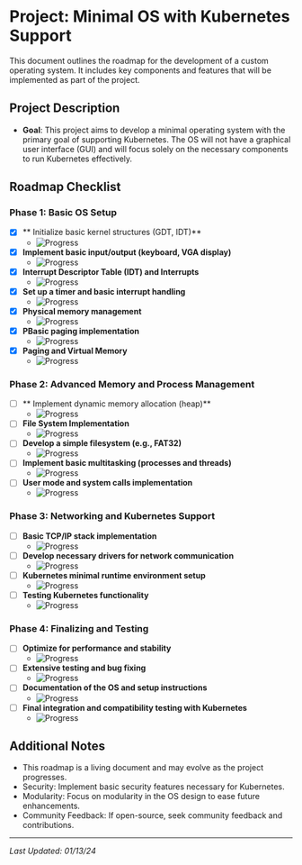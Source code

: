 # Project: Minimal OS with Kubernetes Support

This document outlines the roadmap for the development of a custom operating system. It includes key components and features that will be implemented as part of the project.

## Project Description

- **Goal**: This project aims to develop a minimal operating system with the primary goal of supporting Kubernetes. The OS will not have a graphical user interface (GUI) and will focus solely on the necessary components to run Kubernetes effectively.

## Roadmap Checklist

### Phase 1: Basic OS Setup
- [x] ** Initialize basic kernel structures (GDT, IDT)**
    - ![Progress](https://progress-bar.dev/100)
- [x] **Implement basic input/output (keyboard, VGA display)**
    - ![Progress](https://progress-bar.dev/100)
- [x] **Interrupt Descriptor Table (IDT) and Interrupts**
    - ![Progress](https://progress-bar.dev/100)
- [x] **Set up a timer and basic interrupt handling**
    - ![Progress](https://progress-bar.dev/100)
- [x] **Physical memory management**
    - ![Progress](https://progress-bar.dev/100)
- [x] **PBasic paging implementation**
    - ![Progress](https://progress-bar.dev/100)
- [x] **Paging and Virtual Memory**
    - ![Progress](https://progress-bar.dev/100)

### Phase 2: Advanced Memory and Process Management
- [ ] ** Implement dynamic memory allocation (heap)**
    - ![Progress](https://progress-bar.dev/50)
- [ ] **File System Implementation**
    - ![Progress](https://progress-bar.dev/0)
- [ ] **Develop a simple filesystem (e.g., FAT32)**
    - ![Progress](https://progress-bar.dev/0)
- [ ] **Implement basic multitasking (processes and threads)**
    - ![Progress](https://progress-bar.dev/0)
- [ ] **User mode and system calls implementation**
    - ![Progress](https://progress-bar.dev/0)
### Phase 3: Networking and Kubernetes Support
- [ ] **Basic TCP/IP stack implementation**
    - ![Progress](https://progress-bar.dev/0)
- [ ] **Develop necessary drivers for network communication**
    - ![Progress](https://progress-bar.dev/0)
- [ ] **Kubernetes minimal runtime environment setup**
    - ![Progress](https://progress-bar.dev/0)
- [ ] **Testing Kubernetes functionality**
    - ![Progress](https://progress-bar.dev/0)

### Phase 4: Finalizing and Testing
- [ ] **Optimize for performance and stability**
    - ![Progress](https://progress-bar.dev/0)
- [ ] **Extensive testing and bug fixing**
    - ![Progress](https://progress-bar.dev/0)
- [ ] **Documentation of the OS and setup instructions**
    - ![Progress](https://progress-bar.dev/0)
- [ ] **Final integration and compatibility testing with Kubernetes**
    - ![Progress](https://progress-bar.dev/0)

## Additional Notes

- This roadmap is a living document and may evolve as the project progresses.
- Security: Implement basic security features necessary for Kubernetes.
- Modularity: Focus on modularity in the OS design to ease future enhancements.
- Community Feedback: If open-source, seek community feedback and contributions.
---

_Last Updated: 01/13/24_
